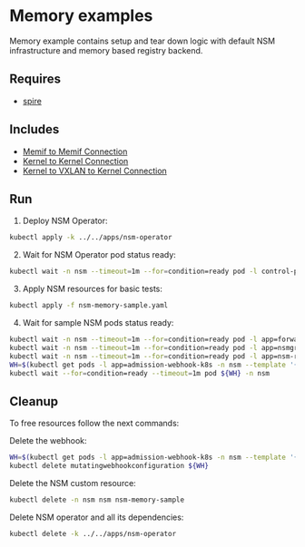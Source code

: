 # Memory examples

Memory example contains setup and tear down logic with default NSM infrastructure and memory based registry backend.

## Requires

- [spire](../spire)

## Includes

- [Memif to Memif Connection](./Memif2Memif)
- [Kernel to Kernel Connection](./Kernel2Kernel)
- [Kernel to VXLAN to Kernel Connection](./Kernel2Vxlan2Kernel)

## Run

1. Deploy NSM Operator:
```bash
kubectl apply -k ../../apps/nsm-operator
```

2. Wait for NSM Operator pod status ready:
```bash
kubectl wait -n nsm --timeout=1m --for=condition=ready pod -l control-plane=nsm-operator
```

3. Apply NSM resources for basic tests:

```bash
kubectl apply -f nsm-memory-sample.yaml
```

4. Wait for sample NSM pods status ready:
```bash
kubectl wait -n nsm --timeout=1m --for=condition=ready pod -l app=forwarder
kubectl wait -n nsm --timeout=1m --for=condition=ready pod -l app=nsmgr
kubectl wait -n nsm --timeout=1m --for=condition=ready pod -l app=nsm-registry
WH=$(kubectl get pods -l app=admission-webhook-k8s -n nsm --template '{{range .items}}{{.metadata.name}}{{"\n"}}{{end}}')
kubectl wait --for=condition=ready --timeout=1m pod ${WH} -n nsm
```

## Cleanup

To free resources follow the next commands:

Delete the webhook:
```bash
WH=$(kubectl get pods -l app=admission-webhook-k8s -n nsm --template '{{range .items}}{{.metadata.name}}{{"\n"}}{{end}}')
kubectl delete mutatingwebhookconfiguration ${WH}
```

Delete the NSM custom resource:
```bash
kubectl delete -n nsm nsm nsm-memory-sample
```

Delete NSM operator and all its dependencies:
```bash
kubectl delete -k ../../apps/nsm-operator
```
